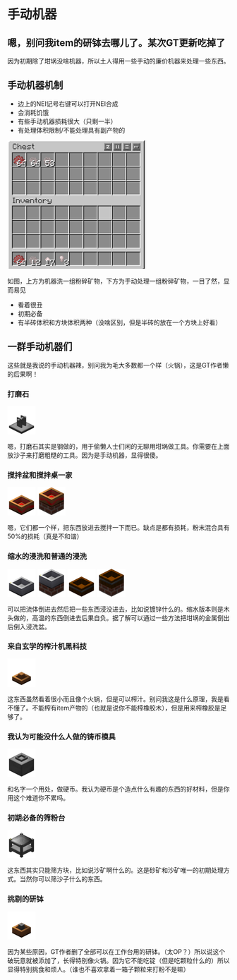 # 手动机器

## 嗯，别问我item的研钵去哪儿了。某次GT更新吃掉了

因为初期除了坩埚没啥机器，所以土人得用一些手动的廉价机器来处理一些东西。

## 手动机器机制

- 边上的NEI记号右键可以打开NEI合成
- 会消耗饥饿
- 有些手动机器损耗很大（只剩一半）
- 有处理体积限制/不能处理具有副产物的

![](/assets/产量比较.png)

如图，上方为机器洗一组粉碎矿物，下方为手动处理一组粉碎矿物，一目了然，显而易见

- 看着很丑
- 初期必备
- 有半砖体积和方块体积两种（没啥区别，但是半砖的放在一个方块上好看）

## 一群手动机器们

这些就是我说的手动机器辣，别问我为毛大多数都一个样（火锅），这是GT作者懒的后果啊！

### 打磨石

<img src="/assets/打磨石.png" width="64" height=64 />

嗯，打磨石其实是钢做的，用于偷懒人士们闲的无聊用坩埚做工具。你需要在上面放沙子来打磨粗糙的工具。因为是手动机器，显得很傻。

### 搅拌盆和搅拌桌一家

<img src="/assets/搅拌盆.png" width="64" height="64" /> <img src="/assets/搅拌桌.png" width="64" height="64" />

嗯，它们都一个样，把东西放进去搅拌一下而已。缺点是都有损耗，粉末混合具有50%的损耗（真是不和谐）

### 缩水的浸洗和普通的浸洗

<img src="/assets/浸洗盆.png" width="64" height="64" /> <img src="/assets/浸洗桌.png" width="64" height="64" /> <img src="/assets/木质浸洗盆.png" width="64" height="64" /> <img src="/assets/木质浸洗桌.png" width="64" height="64" />

可以把流体倒进去然后把一些东西浸没进去，比如说镀锌什么的。缩水版本则是木头做的，高温的东西倒进去后果自负。据了解可以通过一些方法把坩埚的金属倒出后倒入浸洗盆。

### 来自玄学的榨汁机黑科技

<img src="/assets/榨汁机.png" width="64" height="64" />

这东西虽然看着很小而且像个火锅，但是可以榨汁。别问我这是什么原理，我是看不懂了。不能榨有item产物的（也就是说你不能榨橡胶木），但是用来榨橡胶是足够了。

### 我认为可能没什么人做的铸币模具

<img src="/assets/铸币模具.png" width="64" height="64" />

和名字一个用处，做硬币。我认为硬币是个造点什么有趣的东西的好材料，但是你用这个难道你不累吗。

### 初期必备的筛粉台

<img src="/assets/筛粉台.png" width="64" height="64" />

这东西其实只能筛方块，比如说沙矿啊什么的。这是砂矿和沙矿唯一的初期处理方式。当然你可以筛沙子什么的东西。

### 挑剔的研钵

<img src="/assets/研钵.png" width="64" height="64" />

因为某些原因，GT作者删了全部可以在工作台用的研钵。（太OP？）所以说这个破玩意就被添加了，长得特别像火锅。因为它不能吃锭（但是吃颗粒什么的）所以显得特别挑食和烦人。（谁也不喜欢拿着一箱子颗粒来打粉不是嘛）
